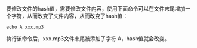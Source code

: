 要修改文件的hash值，需要修改文件内容，使用下面命令可以在文件末尾增加一个字符，从而改变了文件内容，从而改变了hash值：

`echo A xxx.mp3`

执行该命令后，xxx.mp3文件末尾被添加了字符 A，hash值就会改变。




